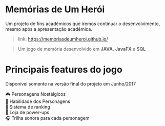 
# Memórias de Um Herói

Um projeto de fins acadêmicos que iremos continuar o desenvolvimento, mesmo após a apresentação acadêmica.


> link: https://memoriasdeumheroi.github.io/

> Um jogo de memória desenvolvido em **JAVA**, **JavaFX** e **SQL**


# Principais features do jogo
Disponível somente na versão final do projeto em Junho/2017

:video_game: Personagens Nostálgicos <br/>
:dart: Habilidade dos Personagens <br/>
:pencil: Sistema de ranking <br/>
:rocket: Loja de power-ups <br/>
:headphones: Trilha sonora para cada personagem
